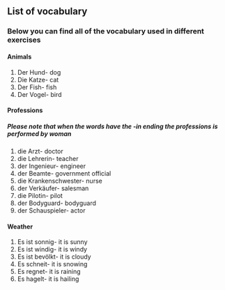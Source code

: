 
<h2>List of vocabulary</h2>
<h3>Below you can find all of the vocabulary used in different exercises</h3>

<h4>Animals</h4>
<ol>
  <li>Der Hund- dog</li>
  <li>Die Katze- cat</li>
  <li>Der Fish- fish</li>
  <li>Der Vogel- bird</li>
</ol>  

<h4>Professions</h4>
<h5>Please note that when the words have the -in ending the professions is performed by woman</h5>
<ol>
  <li>die Arzt- doctor</li>
  <li>die Lehrerin- teacher</li>
  <li>der Ingenieur- engineer</li>
  <li>der Beamte- government official</li>
  <li>die Krankenschwester- nurse</li>
  <li>der Verkäufer- salesman</li>
  <li>die Pilotin- pilot</li>
  <li>der Bodyguard- bodyguard</li>
  <li>der Schauspieler- actor</li>
</ol> 

<h4>Weather</h4>
<ol>
<li>Es ist sonnig- it is sunny</li>
<li>Es ist windig- it is windy</li>
<li>Es ist bevölkt- it is cloudy</li>
<li>Es schneit- it is snowing</li>
<li>Es regnet- it is raining</li>
<li>Es hagelt- it is hailing</li>
</ol>
